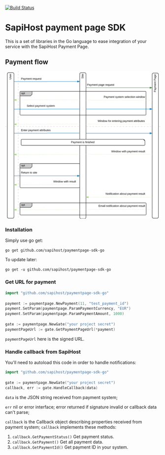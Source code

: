 [![Build Status](https://travis-ci.com/sapihost/paymentpage-sdk-go.svg?branch=main)](https://travis-ci.com/sapihost/paymentpage-sdk-go)

# SapiHost payment page SDK

This is a set of libraries in the Go language to ease integration of your service
with the SapiHost Payment Page.

## Payment flow

![Payment flow](flow.png)

### Installation

Simply use go get:

`go get github.com/sapihost/paymentpage-sdk-go`

To update later:

`go get -u github.com/sapihost/paymentpage-sdk-go`

### Get URL for payment

```go
import "github.com/sapihost/paymentpage-sdk-go"

payment := paymentpage.NewPayment(11, "test_payment_id")
payment.SetParam(paymentpage.ParamPaymentCurrency, "EUR")
payment.SetParam(paymentpage.ParamPaymentAmount, 1000)

gate := paymentpage.NewGate("your project secret")
paymentPageUrl := gate.GetPaymentPageUrl(*payment)
``` 

`paymentPageUrl` here is the signed URL.

### Handle callback from SapiHost

You'll need to autoload this code in order to handle notifications:

```go
import "github.com/sapihost/paymentpage-sdk-go"

gate := paymentpage.NewGate("your project secret")
callback, err := gate.HandleCallback(data)
```

`data` is the JSON string received from payment system;

`err` nil or error interface; error returned if signature invalid or callback data can't parse;

`callback` is the Callback object describing properties received from payment system;
`callback` implements these methods: 
1. `callback.GetPaymentStatus()`
    Get payment status.
2. `callback.GetPayment()`
    Get all payment data.
3. `callback.GetPaymentId()`
    Get payment ID in your system.
